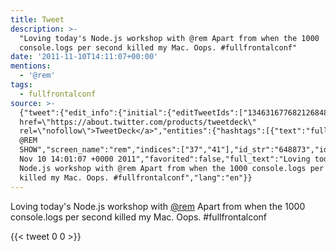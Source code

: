 ```yaml
---
title: Tweet
description: >-
  "Loving today's Node.js workshop with @rem Apart from when the 1000
  console.logs per second killed my Mac. Oops. #fullfrontalconf"
date: '2011-11-10T14:11:07+00:00'
mentions:
  - '@rem'
tags:
  - fullfrontalconf
source: >-
  {"tweet":{"edit_info":{"initial":{"editTweetIds":["134631677682126848"],"editableUntil":"2011-11-10T15:01:07.952Z","editsRemaining":"5","isEditEligible":true}},"retweeted":false,"source":"<a
  href=\"https://about.twitter.com/products/tweetdeck\"
  rel=\"nofollow\">TweetDeck</a>","entities":{"hashtags":[{"text":"fullfrontalconf","indices":["112","128"]}],"symbols":[],"user_mentions":[{"name":"THAT
  @REM
  SHOW","screen_name":"rem","indices":["37","41"],"id_str":"648873","id":"648873"}],"urls":[]},"display_text_range":["0","128"],"favorite_count":"0","id_str":"134631677682126848","truncated":false,"retweet_count":"0","id":"134631677682126848","created_at":"Thu
  Nov 10 14:01:07 +0000 2011","favorited":false,"full_text":"Loving today's
  Node.js workshop with @rem Apart from when the 1000 console.logs per second
  killed my Mac. Oops. #fullfrontalconf","lang":"en"}}
---
```

Loving today's Node.js workshop with [@rem](https://twitter.com/@rem) Apart from when the 1000 console.logs per second killed my Mac. Oops. #fullfrontalconf
    
{{< tweet 0 0 >}}
    
